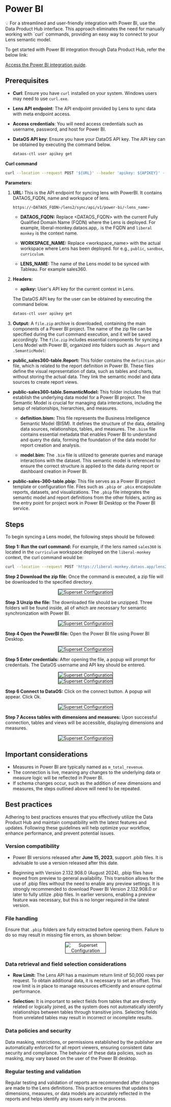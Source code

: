# Power BI

<aside class="callout">
💡 For a streamlined and user-friendly integration with Power BI, use the Data Product Hub interface. This approach eliminates the need for manually working with `curl` commands, providing an easy way to connect to your Lens semantic model.

To get started with Power BI integration through Data Product Hub, refer the below link:

<a href="/interfaces/data_product_hub/activation/bi_sync/powerbi/">Access the Power BI integration guide</a>.

</aside>



## Prerequisites

- **Curl**: Ensure you have `curl` installed on your system. Windows users may need to use `curl.exe`.

- **Lens API endpoint**: The API endpoint provided by Lens to sync data with meta endpoint access.

- **Access credentials**: You will need access credentials such as username, password, and host for Power BI.

- **DataOS API key**: Ensure you have your DataOS API key. The API key can be obtained by executing the command below.

    ```bash
    dataos-ctl user apikey get
    ```

**Curl command**

```bash
curl --location --request POST '${URL}' --header 'apikey: ${APIKEY}' --output ${FILE_NAME}.zip
```

**Parameters:**

1. **URL:**  This is the API endpoint for syncing lens with PowerBI. It contains DATAOS_FQDN, name and workspace of lens. 

    ```bash
    https://<DATAOS_FQDN>/lens2/sync/api/v1/power-bi/<lens_name> 
    ```

    - **DATAOS_FQDN:** Replace <DATAOS_FQDN> with the current Fully Qualified Domain Name (FQDN) where the Lens is deployed. For example, liberal-monkey.dataos.app,. is the FQDN and `liberal monkey` is the context name.

    - **WORKSPACE_NAME:** Replace <workspace_name> with the actual workspace where Lens has been deployed. for e.g., `public`, `sandbox`, `curriculum`.

    - **LENS_NAME:** The name of the Lens model to be synced with Tableau. For example sales360.


2. **Headers:**

    - **apikey:** User's API key for the current context in Lens.


    The DataOS API key for the user can be obtained by executing the command below.

    ```bash
    dataos-ctl user apikey get
    ```

3. **Output:** A `file.zip` archive is downloaded, containing the main components of a Power BI project. The name of the zip file can be specified during the curl command execution, and it will be saved accordingly. The `file.zip` includes essential components for syncing a Lens Model with Power BI, organized into folders such as `.Report` and `.SemanticModel`:

- **public_sales360-table.Report:** This folder contains the `definition.pbir` file, which is related to the report definition in Power BI. These files define the visual representation of data, such as tables and charts, without storing the actual data. They link the semantic model and data sources to create report views.

- **public-sales360-table.SemanticModel:** This folder includes files that establish the underlying data model for a Power BI project. The Semantic Model is crucial for managing data interactions, including the setup of relationships, hierarchies, and measures.

    - **definition.bism:** This file represents the Business Intelligence Semantic Model (BISM). It defines the structure of the data, detailing data sources, relationships, tables, and measures. The `.bism` file contains essential metadata that enables Power BI to understand and query the data, forming the foundation of the data model for report creation and analysis.

    - **model.bim:** The `.bim` file is utilized to generate queries and manage interactions with the dataset. This semantic model is referenced to ensure the correct structure is applied to the data during report or dashboard creation in Power BI.

- **public-sales-360-table.pbip:** This file serves as a Power BI project template or configuration file. Files such as `.pbip` or `.pbix` encapsulate reports, datasets, and visualizations. The `.pbip` file integrates the semantic model and report definitions from the other folders, acting as the entry point for project work in Power BI Desktop or the Power BI service.

## Steps

To begin syncing a Lens model, the following steps should be followed:

**Step 1: Run the curl command:** For example, if the lens named `sales360` is located in the `curriculum` workspace deployed on the `liberal-monkey` context, the curl command would be:

```bash
curl --location --request POST 'https://liberal-monkey.dataos.app/lens2/sync/api/v1/power-bi/curriculum:sales360' --header 'apikey: abcdefgh==' --output file.zip 
```

**Step 2 Download the zip file:**  Once the command is executed, a zip file will be downloaded to the specified directory.

<div style="text-align: center;">
    <img src="/resources/lens/bi_integration/powerbi1.png" alt="Superset Configuration" style="max-width: 80%; height: auto; border: 1px solid #000;">
</div>


**Step 3 Unzip the file:** The downloaded file should be unzipped. Three folders will be found inside, all of which are necessary for semantic synchronization with Power BI.

<div style="text-align: center;">
    <img src="/resources/lens/bi_integration/powerbi2.png" alt="Superset Configuration" style="max-width: 80%; height: auto; border: 1px solid #000;">
</div>

**Step 4 Open the PowerBI file:** Open the Power BI file using Power BI Desktop.

<div style="text-align: center;">
    <img src="/resources/lens/bi_integration/powerbi3.png" alt="Superset Configuration" style="max-width: 80%; height: auto; border: 1px solid #000;">
</div>

**Step 5 Enter credentials:**  After opening the file, a popup will prompt for credentials. The DataOS username and API key should be entered.

<div style="text-align: center;">
    <img src="/resources/lens/bi_integration/powerbi4.png" alt="Superset Configuration" style="max-width: 80%; height: auto; border: 1px solid #000;">
</div>

<div style="text-align: center;">
    <img src="/resources/lens/bi_integration/powerbi5.png" alt="Superset Configuration" style="max-width: 80%; height: auto; border: 1px solid #000;">
</div>

**Step 6 Connect to DataOS:** Click on the connect button. A popup will appear. Click Ok.


<div style="text-align: center;">
    <img src="/resources/lens/bi_integration/powerbi6.png" alt="Superset Configuration" style="max-width: 80%; height: auto; border: 1px solid #000;">
</div>

**Step 7 Access tables with dimensions and measures:** Upon successful connection, tables and views will be accessible, displaying dimensions and measures.


<div style="text-align: center;">
    <img src="/resources/lens/bi_integration/powerbi7.png" alt="Superset Configuration" style="max-width: 80%; height: auto; border: 1px solid #000;">
</div>

## Important considerations

- Measures in Power BI are typically named as `m_total_revenue`.
- The connection is live, meaning any changes to the underlying data or measure logic will be reflected in Power BI.
- If schema changes occur, such as the addition of new dimensions and measures, the steps outlined above will need to be repeated.

## Best practices

Adhering to best practices ensures that you effectively utilize the Data Product Hub and maintain compatibility with the latest features and updates. Following these guidelines will help optimize your workflow, enhance performance, and prevent potential issues.

### **Version compatibility**

- Power BI versions released after **June 15, 2023**, support .pbib files. It is advisable to use a version released after this date.

- Beginning with Version 2.132.908.0 (August 2024), .pbip files have moved from preview to general availability. This transition allows for the use of .pbip files without the need to enable any preview settings. It is strongly recommended to download Power BI Version 2.132.908.0 or later to fully utilize .pbip files. In earlier versions, enabling a preview feature was necessary, but this is no longer required in the latest version.

### **File handling**

Ensure that `.pbip` folders are fully extracted before opening them. Failure to do so may result in missing file errors, as shown below:

<div style="text-align: center;">
    <img src="/resources/lens/bi_integration/image.png" alt="Superset Configuration" style="max-width: 25%; height: auto; border: 1px solid #000;">
</div>

### **Data retrieval and field selection considerations**

- **Row Limit:** The Lens API has a maximum return limit of 50,000 rows per request. To obtain additional data, it is necessary to set an offset. This row limit is in place to manage resources efficiently and ensure optimal performance.

- **Selection:** It is important to select fields from tables that are directly related or logically joined, as the system does not automatically identify relationships between tables through transitive joins. Selecting fields from unrelated tables may result in incorrect or incomplete results.


### **Data policies and security**

Data masking, restrictions, or permissions established by the publisher are automatically enforced for all report viewers, ensuring consistent data security and compliance. The behavior of these data policies, such as masking, may vary based on the user of the Power BI desktop.

### **Regular testing and validation**

Regular testing and validation of reports are recommended after changes are made to the Lens definitions. This practice ensures that updates to dimensions, measures, or data models are accurately reflected in the reports and helps identify any issues early in the process.
